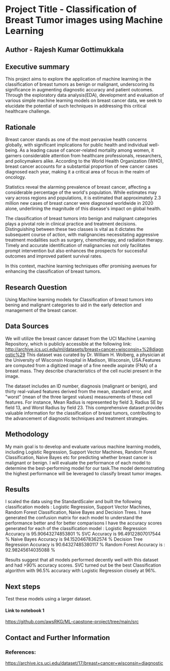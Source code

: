 # Project Title - Classification of Breast Tumor images using Machine Learning
## Author - Rajesh Kumar Gottimukkala

## Executive summary
This project aims to explore the application of machine learning in the classification of breast tumors as benign or malignant, underscoring its significance in augmenting diagnostic accuracy and patient outcomes. Through the exploratory data analysis(EDA), development and evaluation of various simple machine learning models on breast cancer data, we seek to elucidate the potential of such techniques in addressing this critical healthcare challenge.

## Rationale
Breast cancer stands as one of the most pervasive health concerns globally, with significant implications for public health and individual well-being. As a leading cause of cancer-related mortality among women, it garners considerable attention from healthcare professionals, researchers, and policymakers alike. According to the World Health Organization (WHO), breast cancer accounts for a substantial proportion of new cancer cases diagnosed each year, making it a critical area of focus in the realm of oncology.

Statistics reveal the alarming prevalence of breast cancer, affecting a considerable percentage of the world's population. While estimates may vary across regions and populations, it is estimated that approximately 2.3 million new cases of breast cancer were diagnosed worldwide in 2020 alone, underlining the magnitude of this disease's impact on global health.

The classification of breast tumors into benign and malignant categories plays a pivotal role in clinical practice and treatment decisions. Distinguishing between these two classes is vital as it dictates the subsequent course of action, with malignancies necessitating aggressive treatment modalities such as surgery, chemotherapy, and radiation therapy. Timely and accurate identification of malignancies not only facilitates prompt intervention but also enhances the prospects for successful outcomes and improved patient survival rates.

In this context, machine learning techniques offer promising avenues for enhancing the classification of breast tumors.

## Research Question
Using Machine learning models for Classification of breast tumors into bening and malignant categories to aid in the early detection and management of the breast cancer.

## Data Sources
We will utilize the breast cancer dataset from the UCI Machine Learning Repository, which is publicly accessible at the following link: http://archive.ics.uci.edu/ml/datasets/breast+cancer+wisconsin+%28diagnostic%29 This dataset was curated by Dr. William H. Wolberg, a physician at the University of Wisconsin Hospital in Madison, Wisconsin, USA.Features are computed from a digitized image of a fine needle aspirate (FNA) of a breast mass. They describe
characteristics of the cell nuclei present in the image.

The dataset includes an ID number, diagnosis (malignant or benign), and thirty real-valued features derived from the mean, standard error, and "worst" (mean of the three largest values) measurements of these cell features. For instance, Mean Radius is represented by field 3, Radius SE by field 13, and Worst Radius by field 23. This comprehensive dataset provides valuable information for the classification of breast tumors, contributing to the advancement of diagnostic techniques and treatment strategies.

## Methodology
My main goal is to develop and evaluate various machine learning models, including Logistic Regression, Support Vector Machines, Random Forest Classification, Naive Bayes etc for predicting whether breast cancer is malignant or benign. I will evaluate the performance of each model to determine the best-performing model for our task.The model demonstrating the highest performance will be leveraged to classify breast tumor images.

## Results
I scaled the data using the StandardScaler and built the following classification models : Logistic Regression, Support Vector Machines, Random Forest Classification, Naive Bayes and Decision Trees.
I have generated the confusion matrix for each model to understand the performance better and for better comparisons
I have the accuracy scores generated for each of the classification model : 
Logistic Regression Accuracy is  95.90643274853801 %
SVC Accuracy is  96.49122807017544 %
Naive Bayes Accuracy is  94.15204678362574 %
Decision Tree Regression Accuracy is  90.64327485380117 %
Random Forest Accuracy is : 92.98245614035088 %

Results suggest that all models performed decently well with this dataset and had >90% accuracy scores. SVC turned out be the best Classification algorithm with 96.5% accuracy with Logistic Regression closely at 96%.

## Next steps
Test these models using a larger dataset. 

#### Link to notebook 1 
https://github.com/awsRKG/ML-capstone-project/tree/main/src
## Contact and Further Information

### References: 
https://archive.ics.uci.edu/dataset/17/breast+cancer+wisconsin+diagnostic
